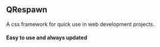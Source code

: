 ## QRespawn
A css framework for quick use in web development projects.
#### Easy to use and always updated
